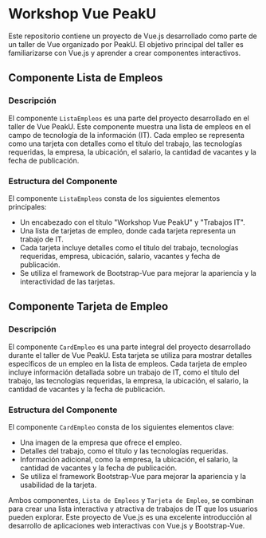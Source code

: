 # Workshop Vue PeakU

Este repositorio contiene un proyecto de Vue.js desarrollado como parte de un taller de Vue organizado por PeakU. El objetivo principal del taller es familiarizarse con Vue.js y aprender a crear componentes interactivos.

## Componente Lista de Empleos

### Descripción

El componente `ListaEmpleos` es una parte del proyecto desarrollado en el taller de Vue PeakU. Este componente muestra una lista de empleos en el campo de tecnología de la información (IT). Cada empleo se representa como una tarjeta con detalles como el título del trabajo, las tecnologías requeridas, la empresa, la ubicación, el salario, la cantidad de vacantes y la fecha de publicación.

### Estructura del Componente

El componente `ListaEmpleos` consta de los siguientes elementos principales:

- Un encabezado con el título "Workshop Vue PeakU" y "Trabajos IT".
- Una lista de tarjetas de empleo, donde cada tarjeta representa un trabajo de IT.
- Cada tarjeta incluye detalles como el título del trabajo, tecnologías requeridas, empresa, ubicación, salario, vacantes y fecha de publicación.
- Se utiliza el framework de Bootstrap-Vue para mejorar la apariencia y la interactividad de las tarjetas.

## Componente Tarjeta de Empleo

### Descripción

El componente `CardEmpleo` es una parte integral del proyecto desarrollado durante el taller de Vue PeakU. Esta tarjeta se utiliza para mostrar detalles específicos de un empleo en la lista de empleos. Cada tarjeta de empleo incluye información detallada sobre un trabajo de IT, como el título del trabajo, las tecnologías requeridas, la empresa, la ubicación, el salario, la cantidad de vacantes y la fecha de publicación.

### Estructura del Componente

El componente `CardEmpleo` consta de los siguientes elementos clave:

- Una imagen de la empresa que ofrece el empleo.
- Detalles del trabajo, como el título y las tecnologías requeridas.
- Información adicional, como la empresa, la ubicación, el salario, la cantidad de vacantes y la fecha de publicación.
- Se utiliza el framework Bootstrap-Vue para mejorar la apariencia y la usabilidad de la tarjeta.

Ambos componentes, `Lista de Empleos` y `Tarjeta de Empleo`, se combinan para crear una lista interactiva y atractiva de trabajos de IT que los usuarios pueden explorar. Este proyecto de Vue.js es una excelente introducción al desarrollo de aplicaciones web interactivas con Vue.js y Bootstrap-Vue.

